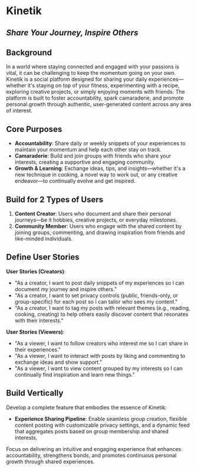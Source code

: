 # Kinetik

## _Share Your Journey, Inspire Others_

## Background

In a world where staying connected and engaged with your passions is vital, it can be challenging to keep the momentum going on your own. Kinetik is a social platform designed for sharing your daily experiences—whether it's staying on top of your fitness, experimenting with a recipe, exploring creative projects, or simply enjoying moments with friends. The platform is built to foster accountability, spark camaraderie, and promote personal growth through authentic, user-generated content across any area of interest.

## Core Purposes

- **Accountability**: Share daily or weekly snippets of your experiences to maintain your momentum and help each other stay on track.
- **Camaraderie**: Build and join groups with friends who share your interests, creating a supportive and engaging community.
- **Growth & Learning**: Exchange ideas, tips, and insights—whether it's a new technique in cooking, a novel way to work out, or any creative endeavor—to continually evolve and get inspired.

## Build for 2 Types of Users

1. **Content Creator**: Users who document and share their personal journeys—be it hobbies, creative projects, or everyday milestones.
2. **Community Member**: Users who engage with the shared content by joining groups, commenting, and drawing inspiration from friends and like-minded individuals.

## Define User Stories

**User Stories (Creators)**:

- "As a creator, I want to post daily snippets of my experiences so I can document my journey and inspire others."
- "As a creator, I want to set privacy controls (public, friends-only, or group-specific) for each post so I can tailor who sees my content."
- "As a creator, I want to tag my posts with relevant themes (e.g., reading, cooking, creating) to help others easily discover content that resonates with their interests."

**User Stories (Viewers)**:

- "As a viewer, I want to follow creators who interest me so I can share in their experiences."
- "As a viewer, I want to interact with posts by liking and commenting to exchange ideas and show support."
- "As a viewer, I want to view content grouped by my interests so I can continually find inspiration and learn new things."

## Build Vertically

Develop a complete feature that embodies the essence of Kinetik:

- **Experience Sharing Pipeline**: Enable seamless group creation, flexible content posting with customizable privacy settings, and a dynamic feed that aggregates posts based on group membership and shared interests.

Focus on delivering an intuitive and engaging experience that enhances accountability, strengthens bonds, and promotes continuous personal growth through shared experiences.
